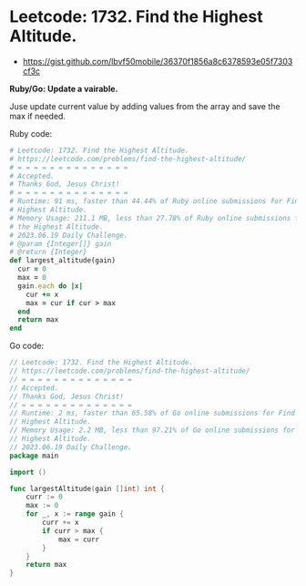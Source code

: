 # Leetcode: 1732. Find the Highest Altitude.

- https://gist.github.com/lbvf50mobile/36370f1856a8c6378593e05f7303cf3c

**Ruby/Go: Update a vairable.**

Juse update current value by adding values from the array and save the max if
needed.

Ruby code:
```Ruby
# Leetcode: 1732. Find the Highest Altitude.
# https://leetcode.com/problems/find-the-highest-altitude/
# = = = = = = = = = = = = = =
# Accepted.
# Thanks God, Jesus Christ!
# = = = = = = = = = = = = = =
# Runtime: 91 ms, faster than 44.44% of Ruby online submissions for Find the
# Highest Altitude.
# Memory Usage: 211.1 MB, less than 27.78% of Ruby online submissions for Find
# the Highest Altitude.
# 2023.06.19 Daily Challenge.
# @param {Integer[]} gain
# @return {Integer}
def largest_altitude(gain)
  cur = 0
  max = 0
  gain.each do |x|
    cur += x
    max = cur if cur > max
  end
  return max
end
```

Go code:
```Go
// Leetcode: 1732. Find the Highest Altitude.
// https://leetcode.com/problems/find-the-highest-altitude/
// = = = = = = = = = = = = = =
// Accepted.
// Thanks God, Jesus Christ!
// = = = = = = = = = = = = = =
// Runtime: 2 ms, faster than 65.58% of Go online submissions for Find the
// Highest Altitude.
// Memory Usage: 2.2 MB, less than 97.21% of Go online submissions for Find the
// Highest Altitude.
// 2023.06.19 Daily Challenge.
package main

import ()

func largestAltitude(gain []int) int {
	curr := 0
	max := 0
	for _, x := range gain {
		curr += x
		if curr > max {
			max = curr
		}
	}
	return max
}
```
